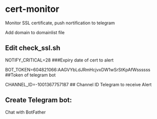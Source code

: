 # cert-monitor
Monitor SSL certificate, push nortification to telegram

Add domain to domainlist file

## Edit check_ssl.sh

NOTIFY_CRITICAL=28 ###Expiry date of cert to alert

BOT_TOKEN=604821066:AAGVYbLdJRmHcjvxDW1wSrStKpAfWssssss ##Token of telegram bot

CHANNEL_ID=-1001367757187 ## Channel ID Telegram to receive Alert

## Create Telegram bot:
Chat with BotFather
